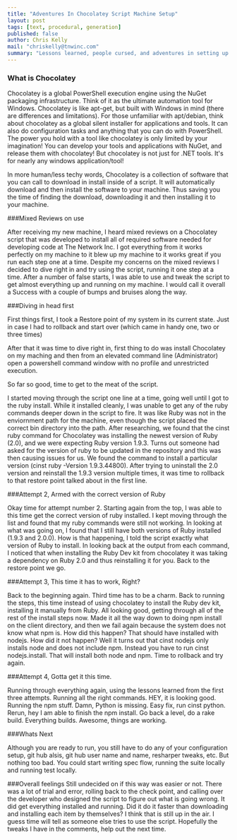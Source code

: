 ```yaml
---
title: "Adventures In Chocolatey Script Machine Setup"
layout: post
tags: [text, procedural, generation]
published: false
author: Chris Kelly
mail: "chriskelly@tnwinc.com"
summary: "Lessons learned, people cursed, and adventures in setting up a new development machine using a Chocolatey Script."
---
```

### What is Chocolatey
Chocolatey is a global PowerShell execution engine using the NuGet packaging infrastructure. Think of it as the ultimate automation tool for Windows.  Chocolatey is like apt-get, but built with Windows in mind (there are differences and limitations). For those unfamiliar with apt/debian, think about chocolatey as a global silent installer for applications and tools. It can also do configuration tasks and anything that you can do with PowerShell. The power you hold with a tool like chocolatey is only limited by your imagination!  You can develop your tools and applications with NuGet, and release them with chocolatey!
But chocolatey is not just for .NET tools. It's for nearly any windows application/tool!


In more human/less techy words, Chocolatey is a collection of software that you can call to download in install inside of a script.  It will automatically download and then install the software to your machine.  Thus saving you the time of finding the download, downloading it and then installing it to your machine.



###Mixed Reviews on use

After receiving my new machine, I heard mixed reviews on a Chocolatey script that was developed to install all of required software needed for developing code at The Network Inc.  I got everything from it works perfectly on my machine to it blew up my machine to it works great if you run each step one at a time.   Despite my concerns on the mixed reviews I decided to dive right in and try using the script, running it one step at a time.  After a number of false starts, I was able to use and tweak the script to get almost everything up and running on my machine.  I would call it overall a Success with a couple of bumps and bruises along the way.


###Diving in head first

First things first, I took a Restore point of my system in its current state.  Just in case I had to rollback and start over (which came in handy one, two or three times)

After that it was time to dive right in, first thing to do was install Chocolatey on my maching and then from an elevated command line (Administrator) open a powershell command window with no profile and unrestricted execution.

So far so good, time to get to the meat of the script.

I started moving through the script one line at a time, going well until I got to the ruby install.   While it installed cleanly, I was unable to get any of the ruby commands deeper down in the script to fire.  It was like Ruby was not in the enviornment path for the machine, even though the script placed the correct bin directory into the path.   After researching, we found that the cinst ruby command for Chocolatey was installing the newest version of Ruby (2.0), and we were expecting Ruby version 1.9.3.  Turns out someone had asked for the version of ruby to be updated in the repository and this was then causing issues for us.   We found the command to install a particular version (cinst ruby -Version 1.9.3.44800).   After trying to uninstall the 2.0 version and reinstall the 1.9.3 version multiple times, it was time to rollback to that restore point talked about in the first line.


###Attempt 2, Armed with the correct version of Ruby

Okay time for attempt number 2.  Starting again from the top, I was able to this time get the correct version of ruby installed.  I kept moving through the list and found that my ruby commands were still not working.  In looking at what was going on, I found that I still have both versions of Ruby installed (1.9.3 and 2.0.0). How is that happening, I told the script exactly what version of Ruby to install.   In looking back at the output from each command, I noticed that when installing the Ruby Dev kit from chocolatey it was taking a dependency on Ruby 2.0 and thus reinstalling it for you.   Back to the restore point we go.

###Attempt 3, This time it has to work, Right?

Back to the beginning again.  Third time has to be a charm.  Back to running the steps, this time instead of using chocolatey to install the Ruby dev kit, installing it manually from Ruby.  All looking good, getting through all of the rest of the install steps now. Made it all the way down to doing npm install on the client directory, and then we fail again because the system does not know what npm is.  How did this happen?  That should have installed with nodejs.  How did it not happen?  Well it turns out that cinst nodejs only installs node and does not include npm.  Instead you have to run cinst nodejs.install.  That will install both node and npm.  Time to rollback and try again.

###Attempt 4, Gotta get it this time.

Running through everything again, using the lessons learned from the first three attempts.  Running all the right commands.  HEY, it is looking good. Running the npm stuff.  Damn, Python is missing.  Easy fix, run cinst python.  Rerun, hey I am able to finish the npm install.  Go back a level, do a rake build.  Everything builds.  Awesome, things are working.

###Whats Next

Although you are ready to run, you still have to do any of your configuration setup, git hub alsis, git hub user name and name, resharper tweaks, etc.   But nothing too bad. You could start writing spec flow, running the suite locally and running test locally.

###Overall feelings
Still undecided on if this way was easier or not.  There was a lot of trial and error, rolling back to the check point, and calling over the developer who designed the script to figure out what is going wrong.  It did get everything installed and running.  Did it do it faster than downloading and installing each item by themselves?  I think that is still up in the air.  I guess time will tell as someone else tries to use the script.  Hopefully the tweaks I have in the comments, help out the next time.

